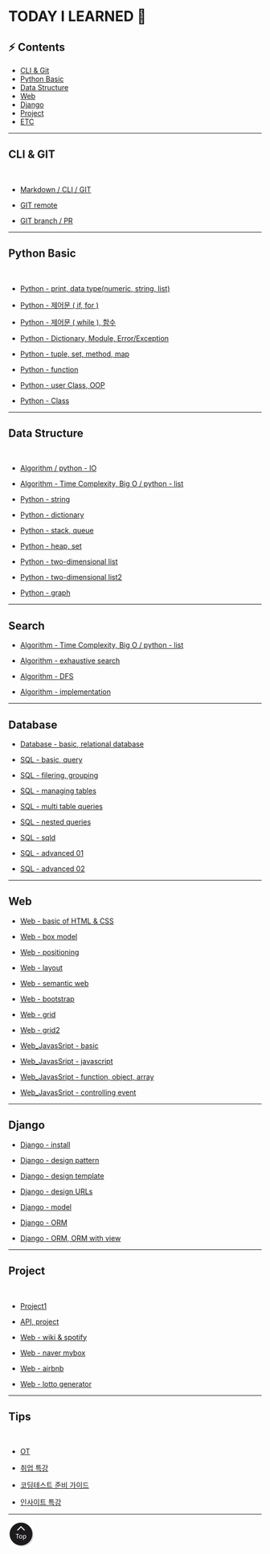<h1 class="myTitle">TODAY I LEARNED &#128214;</h1>


<link rel="stylesheet" type="button/css" href="assets/stylesheets/my_style.css"/>
<link rel="stylesheet" type="text/css" href="assets/stylesheets/floating_btn.css"/>
<!--script type="text/javascript" src="http://code.jquery.com/jquery-latest.js"></script>
<script type="text/javascript" src="assets/javascripts/floating_btn.js"></script-->

<!--assets-->

<!--a style="display:scroll; position:fixed; bottom:10px; right:5px;" href="#" title="top"><img src="assets/images/btn_top.png"></a-->


## :zap: Contents

- [CLI & Git](#cli--git)
- [Python Basic](#python-basic)
- [Data Structure](#python-data-structure)
- [Web](#web)
- [Django](#django)
- [Project](#project)
- [ETC](#tips)

-----

## CLI & GIT
<br>

- [Markdown / CLI / GIT](week01/day2/week01-2.md/#week01-2)

- [GIT remote](week01/day3/week01-3.md/#week01-3)

- [GIT branch / PR](week01/day4/week01-4.md/#week01-4)


-----


## Python Basic
<br>

- [Python - print, data type(numeric, string, list)](week02/day1/week02-1.md/#week02-1)

- [Python - 제어문 ( if, for )](week02/day2/week02-2.md/#week02-2)

- [Python - 제어문 ( while ), 함수](week02/day3/week02-3.md/#week02-3)

- [Python - Dictionary, Module, Error/Exception](week02/day4/week02-4.md/#week02-4)

- [Python - tuple, set, method, map](week03/day1/week03-1.md/#week03-1)

- [Python - function](week03/day2/week03-2.md/#week03-2)

- [Python - user Class, OOP](week03/day3/week03-3.md/#week03-3)

- [Python - Class](week03/day4/week03-4.md/#week03-4)


-----


## Data Structure
<br>

- [Algorithm / python - IO](week04/day1/week04-1.md/#week04-1)

- [Algorithm - Time Complexity, Big O / python - list](week04/day2/week04-2.md/#week04-2)

- [Python - string](week04/day3/week04-3.md/#week04-3)

- [Python - dictionary](week04/day4/week04-4.md/#week04-4)

- [Python - stack, queue](week05/day1/week05-1.md/#week05-1)

- [Python - heap, set](week05/day2/week05-2.md/#week05-2)

- [Python - two-dimensional list](week06/day1/week06-1.md/#week06-1)

- [Python - two-dimensional list2](week06/day2/week06-2.md/#week06-2)

- [Python - graph](week06/day4/week06-4.md/#week06-4)


-----


## Search

- [Algorithm - Time Complexity, Big O / python - list](week04/day2/week04-2.md/#week04-2)

- [Algorithm - exhaustive search](week06/day3/week06-3.md/#week06-3)

- [Algorithm - DFS](week07/day1/week07-1.md/#week07-1)

- [Algorithm - implementation](week07/day2/week07-2.md/#week07-2)


-----


## Database

- [Database - basic, relational database](week07/day3/week07-3.md)

- [SQL - basic, query](week07/day4/week07-4.md)

- [SQL - filering, grouping](week08/day1/week08-1.md)

- [SQL - managing tables](week08/day2/week08-2.md)

- [SQL - multi table queries](week08/day3/week08-3.md)

- [SQL - nested queries](week08/day4/week08-4.md)

- [SQL - sqld](week08/day5/week08-5.md)

- [SQL - advanced 01](week09/day1/week09-1.md)

- [SQL - advanced 02](week09/day2/week09-2.md)


-----


## Web

- [Web - basic of HTML & CSS](week09/day3/week09-3.md)

- [Web - box model](week09/day4/week09-4.md)

- [Web - positioning](week10/day1/week10-1.md)

- [Web - layout](week10/day2/week10-2.md)

- [Web - semantic web](week10/day3/week10-3.md)

- [Web - bootstrap](week11/day1/week11-1.md)

- [Web - grid](week11/day2/week11-2.md)

- [Web - grid2](week11/day3/week11-3.md)

- [Web_JavasSript - basic](week12/day1/week12-1.md)

- [Web_JavasSript - javascript](week12/day2/week12-2.md)

- [Web_JavasSript - function, object, array](week12/day3/week12-3.md)

- [Web_JavasSript - controlling event](week12/day4/week12-4.md)


-----


## Django

- [Django - install](week13/day1/week13-1.md)

- [Django - design pattern](week13/day2/week13-2.md)

- [Django - design template](week13/day3/week13-3.md)

- [Django - design URLs](week13/day4/week13-4.md)

- [Django - model](week13/day5/week13-5.md)

- [Django - ORM](week14/day1/week14-1.md)

- [Django - ORM, ORM with view](week14/day2/week14-2.md)
-----


## Project
<br>

- [Project1](week02/day5/week02-5.md/#week02-5)

- [API, project](week03/day5/week03-5.md/#week03-5)

- [Web - wiki & spotify](week10/day4/week10-4.md)

- [Web - naver mybox](week11/day4/week11-4.md)

- [Web - airbnb](week11/day5/week11-5.md)

- [Web - lotto generator](week12/day5/week12-5.md)


-----


## Tips
<br>

- [OT](week01/day1/week01-1.md/#week01-1)

- [취업 특강](week01/day5/week01-5.md/#week01-5)

- [코딩테스트 준비 가이드](week04/day5/week04-5.md/#week04-5)

- [인사이트 특강](week09/day5/week09-5.md)


-----

<a class="top_btn" href="#"><img src="assets/images/btn_top.png"></a>
